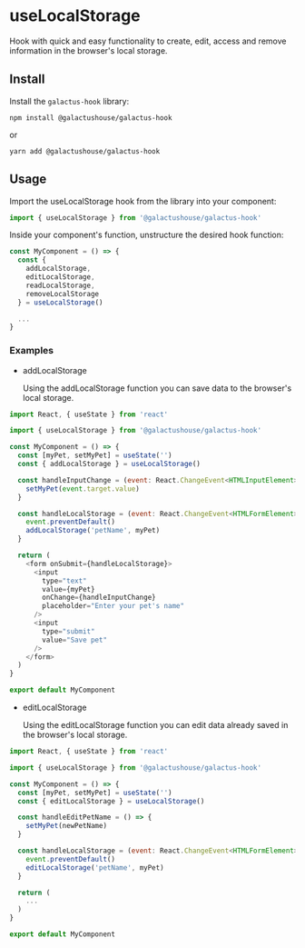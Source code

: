 # useLocalStorage

Hook with quick and easy functionality to create, edit, access and remove information in the browser's local storage.

## Install

Install the `galactus-hook` library:

```shell
npm install @galactushouse/galactus-hook
```

or

```shell
yarn add @galactushouse/galactus-hook
```

## Usage

Import the useLocalStorage hook from the library into your component:

```javascript
import { useLocalStorage } from '@galactushouse/galactus-hook'
```

Inside your component's function, unstructure the desired hook function:

```javascript
const MyComponent = () => {
  const {
    addLocalStorage,
    editLocalStorage,
    readLocalStorage,
    removeLocalStorage
  } = useLocalStorage()

  ...
}
```

### Examples

* addLocalStorage

  Using the addLocalStorage function you can save data to the browser's local storage.

```javascript
import React, { useState } from 'react'

import { useLocalStorage } from '@galactushouse/galactus-hook'

const MyComponent = () => {
  const [myPet, setMyPet] = useState('')
  const { addLocalStorage } = useLocalStorage()

  const handleInputChange = (event: React.ChangeEvent<HTMLInputElement>) => {
    setMyPet(event.target.value)
  }

  const handleLocalStorage = (event: React.ChangeEvent<HTMLFormElement>) => {
    event.preventDefault()
    addLocalStorage('petName', myPet)
  }

  return (
    <form onSubmit={handleLocalStorage}>
      <input
        type="text"
        value={myPet}
        onChange={handleInputChange}
        placeholder="Enter your pet's name"
      />
      <input
        type="submit"
        value="Save pet"
      />
    </form>
  )
}

export default MyComponent
```

* editLocalStorage

  Using the editLocalStorage function you can edit data already saved in the browser's local storage.

```javascript
import React, { useState } from 'react'

import { useLocalStorage } from '@galactushouse/galactus-hook'

const MyComponent = () => {
  const [myPet, setMyPet] = useState('')
  const { editLocalStorage } = useLocalStorage()

  const handleEditPetName = () => {
    setMyPet(newPetName)
  }

  const handleLocalStorage = (event: React.ChangeEvent<HTMLFormElement>) => {
    event.preventDefault()
    editLocalStorage('petName', myPet)
  }

  return (
    ...
  )
}

export default MyComponent
```
